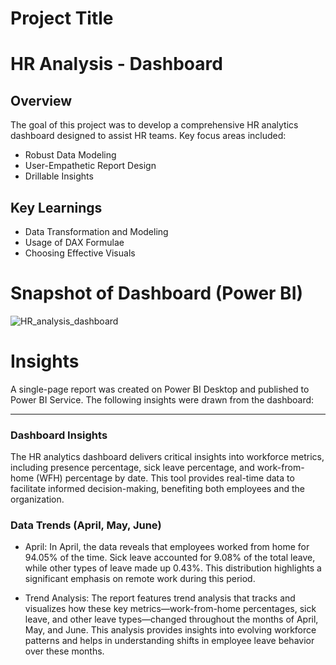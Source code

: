 
# Project Title


# HR Analysis - Dashboard



## Overview

The goal of this project was to develop a comprehensive HR analytics dashboard designed to assist HR teams. Key focus areas included:

- Robust Data Modeling
- User-Empathetic Report Design
- Drillable Insights

## Key Learnings
- Data Transformation and Modeling
- Usage of DAX Formulae
- Choosing Effective Visuals


# Snapshot of Dashboard (Power BI)
![HR_analysis_dashboard](https://github.com/user-attachments/assets/12fc7268-1ff2-4c80-86a7-89a87f7f72ee)


# Insights

A single-page report was created on Power BI Desktop and published to Power BI Service. The following insights were drawn from the dashboard:

---

### Dashboard Insights
The HR analytics dashboard delivers critical insights into workforce metrics, including presence percentage, sick leave percentage, and work-from-home (WFH) percentage by date. This tool provides real-time data to facilitate informed decision-making, benefiting both employees and the organization.

### Data Trends (April, May, June)

- April: In April, the data reveals that employees worked from home for 94.05% of the time. Sick leave accounted for 9.08% of the total leave, while other types of leave made up 0.43%. This distribution highlights a significant emphasis on remote work during this period.

- Trend Analysis: The report features trend analysis that tracks and visualizes how these key metrics—work-from-home percentages, sick leave, and other leave types—changed throughout the months of April, May, and June. This analysis provides insights into evolving workforce patterns and helps in understanding shifts in employee leave behavior over these months.
